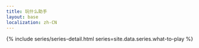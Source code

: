 ```yaml
---
title: 玩什么助手
layout: base
localization: zh-CN
---
```


{% include series/series-detail.html
    series=site.data.series.what-to-play
%}
